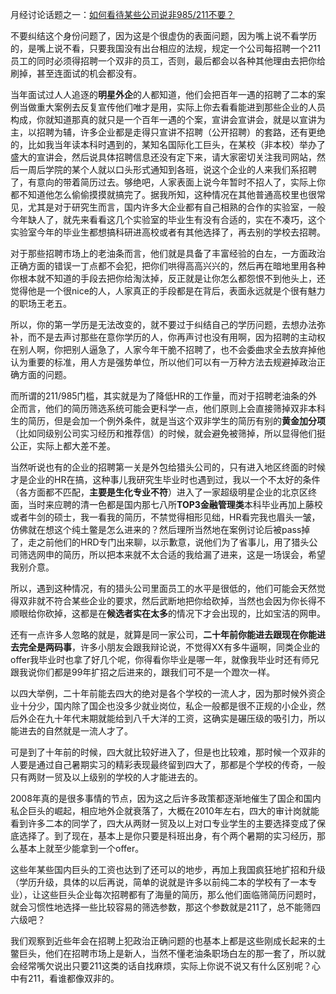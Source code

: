 <p data-pid="E7loCDLn">月经讨论话题之一：<a href="https://www.zhihu.com/question/64203939" class="internal">如何看待某些公司说非985/211不要？</a></p><p data-pid="uoQK6IX2">不要纠结这个身份问题了，因为这是个很虚伪的表面问题，因为嘴上说不看学历的，是嘴上说不看，只要我国没有出台相应的法规，规定一个公司每招聘一个211员工的同时必须得招聘一个双非的员工，否则，最后都会以各种其他理由去把你给刷掉，甚至连面试的机会都没有。</p><p data-pid="Aerg_W9e">当年面试过人人追逐的<b>明星外企</b>的人都知道，他们会把百年一遇的招聘了二本的案例当做重大案例去反复宣传他们唯才是用，实际上你去看看能进到那些企业的人员构成，你就知道那真的就只是一个百年一遇的个案，宣讲会宣讲会，就是以宣讲为主，以招聘为辅，许多企业都是走得只宣讲不招聘（公开招聘）的套路，还有更绝的，比如我当年读本科时遇到的，某知名国际化工巨头，在某校（非本校）举办了盛大的宣讲会，然后说具体招聘信息还没有定下来，请大家密切关注我司网站，然后一周后学院的某个人就以口头形式通知到各班，说这个企业的人来我们系招聘了，有意向的带着简历过去。够绝吧，人家表面上说今年暂时不招人了，实际上你都不知道他怎么偷偷摸摸就搞完了。据我所知，这种情况在其他普通高校里也很常见，尤其是对于研究生而言，国内许多大企业都有自己相熟的合作的实验室，一般今年缺人了，就先来看看这几个实验室的毕业生有没有合适的，实在不凑巧，这个实验室今年的毕业生都想搞科研进高校或者有其他选择了，再去别的学校去招聘。</p><p data-pid="a4eOL8vz">对于那些招聘市场上的老油条而言，他们就是具备了丰富经验的白左，一方面政治正确方面的错误一丁点都不会犯，把你们哄得高高兴兴的，然后再在暗地里用各种你根本就不知道的手段去把你给淘汰掉，反正就是让你怎么都怨恨不到他头上，还觉得他是一个很nice的人，人家真正的手段都是在背后，表面永远就是个很有魅力的职场王老五。</p><p data-pid="Fbsq_BHm">所以，你的第一学历是无法改变的，就不要过于纠结自己的学历问题，去想办法弥补，而不是去声讨那些在意你学历的人，你再声讨也没有用啊，因为招聘的主动权在别人啊，你把别人逼急了，人家今年干脆不招聘了，也不会委曲求全去放弃掉他认为重要的标准，用人方是强势单位，所以他们可以有一万种方法去规避掉政治正确方面的问题。</p><p data-pid="CNiZ750g">而所谓的211/985门槛，其实就是为了降低HR的工作量，而对于招聘老油条的外企而言，他们的简历筛选系统可能会更科学一点，他们原则上会直接筛掉双非本科生的简历，但是会加一个例外条件，就是当这个双非学生的简历有别的<b>黄金加分项</b>（比如同级别公司实习经历和推荐信）的时候，就会避免被筛掉，所以显得他们挺公正，实际上都大差不差。</p><p data-pid="zge25dLT">当然听说也有的企业的招聘第一关是外包给猎头公司的，只有进入地区终面的时候才是企业的HR在搞，这种事儿我研究生毕业时也遇到过，我以一个不太好的条件（各方面都不匹配，<b>主要是生化专业不符</b>）进入了一家超级明星企业的北京区终面，当时来应聘的清一色都是国内那七八所<b>TOP3金融管理类</b>本科毕业再加上藤校或者牛剑的硕士，我一看我的简历，不禁觉得相形见绌，HR看完我也眉头一皱，仿佛就在想这个纯土鳖是怎么进来的？然后理所当然地在案例讨论后被pass掉了，走之前他们的HRD专门出来聊，以示歉意，说他们为了省事儿，用了猎头公司筛选网申的简历，所以把本来就不太合适的我给漏了进来，这是一场误会，希望我别介意。</p><p data-pid="dJogykEf">所以，遇到这种情况，有的猎头公司里面员工的水平是很低的，他们可能会天然觉得双非就不符合某些企业的要求，然后武断地把你给砍掉，当然也会因为你长得不顺眼给你砍掉，这都是在<b>候选者实在太多</b>的情况下才会出现的，比如宝洁的网申。</p><p data-pid="jczR6MAJ">还有一点许多人忽略的就是，就算是同一家公司，<b>二十年前你能进去跟现在你能进去完全是两码事</b>，许多小朋友会跟我辩论说，不觉得XX有多牛逼啊，同类企业的offer我毕业时也拿了好几个呢，你得看你毕业是哪一年，就像我毕业时还有师兄跟我说你们都是99年扩招之后进来的，跟我们可不是一个蹬次一样。</p><p data-pid="4JAOV0_p">以四大举例，二十年前能去四大的绝对是各个学校的一流人才，因为那时候外资企业十分少，国内除了国企也没多少就业岗位，私企一般都是很不正规的小企业，然后外企在九十年代末期就能给到八千大洋的工资，这确实是碾压级的吸引力，所以能进去的自然就是一流人才了。</p><p data-pid="n7tMIoW5">可是到了十年前的时候，四大就比较好进入了，但是也比较难，那时候一个双非的人要是通过自己暑期实习的精彩表现最终留到四大了，那都是个学校的传奇，一般只有两财一贸及以上级别的学校的人才能进去的。</p><p data-pid="KNMELJgd">2008年真的是很多事情的节点，因为这之后许多政策都逐渐地催生了国企和国内私企巨头的崛起，相应地外企就衰落了，大概在2010年左右，四大的审计岗就能看到许多二本的同学了，四大从两财一贸及以上对口专业学生的主要选择变成了保底选择了。到了现在，基本上是你只要是科班出身，有个两个暑期的实习经历，那么基本上就至少能拿到一个offer。</p><p data-pid="tWFb3xnw">这些年某些国内巨头的工资也达到了还可以的地步，再加上我国疯狂地扩招和升级（学历升级，具体的以后再说，简单的说就是许多以前纯二本的学校有了一本专业），让这些巨头企业每次招聘都有了海量的简历，那么他们面临筛简历问题时，就会习惯性地选择一些比较容易的筛选参数，那这个参数就是211了，总不能筛四六级吧？</p><p data-pid="GANr4V4C">我们观察到近些年会在招聘上犯政治正确问题的也基本上都是这些刚成长起来的土鳖巨头，他们在招聘市场上是新人，当然不懂老油条职场白左的那一套了，所以就会经常嘴欠说出只要211这类的话自找麻烦，实际上你说不说又有什么区别呢？心中有211，看谁都像双非的。</p>